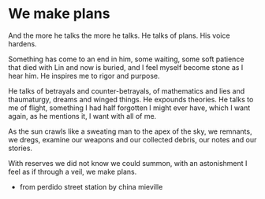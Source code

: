 # We make plans

And the more he talks the more he talks. He talks of plans. His voice hardens.

Something has come to an end in him, some waiting, some soft patience that died with Lin and now is buried, and I feel myself become stone as I hear him. He inspires me to rigor and purpose.

He talks of betrayals and counter-betrayals, of mathematics and lies and thaumaturgy, dreams and winged things. He expounds theories. He talks to me of flight, something I had half forgotten I might ever have, which I want again, as he mentions it, I want with all of me.

As the sun crawls like a sweating man to the apex of the sky, we remnants, we dregs, examine our weapons and our collected debris, our notes and our stories.

With reserves we did not know we could summon, with an astonishment I feel as if through a veil, we make plans.

- from perdido street station by china mieville